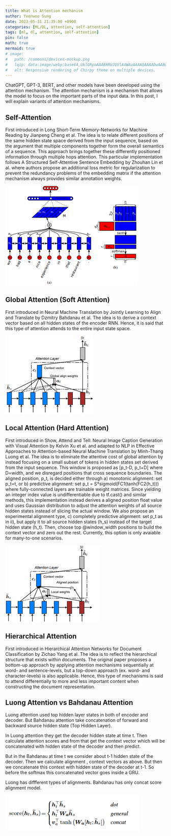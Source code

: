 ```yaml
---
title: What is Attention mechanism
author: Yeonwoo Sung
date: 2023-05-31 21:35:00 +0900
categories: [ML/DL, attention, self-attention]
tags: [ml, dl, attention, self-attention]
pin: false
math: true
mermaid: true
# image:
#   path: /commons/devices-mockup.png
#   lqip: data:image/webp;base64,UklGRpoAAABXRUJQVlA4WAoAAAAQAAAADwAABwAAQUxQSDIAAAARL0AmbZurmr57yyIiqE8oiG0bejIYEQTgqiDA9vqnsUSI6H+oAERp2HZ65qP/VIAWAFZQOCBCAAAA8AEAnQEqEAAIAAVAfCWkAALp8sF8rgRgAP7o9FDvMCkMde9PK7euH5M1m6VWoDXf2FkP3BqV0ZYbO6NA/VFIAAAA
#   alt: Responsive rendering of Chirpy theme on multiple devices.
---
```


ChatGPT, GPT-3, BERT, and other models have been developed using the attention mechanism.
The attention mechanism is a mechanism that allows the model to focus on the important parts of the input data. In this post, I will explain variants of attention mechanisms.

## Self-Attention

First introduced in Long Short-Term Memory-Networks for Machine Reading by Jianpeng Cheng et al. The idea is to relate different positions of the same hidden state space derived from the input sequence, based on the argument that multiple components together form the overall semantics of a sequence. This approach brings together these differently positioned information through multiple hops attention. This particular implementation follows A Structured Self-Attentive Sentence Embedding by Zhouhan Lin et al. where authors propose an additional loss metric for regularization to prevent the redundancy problems of the embedding matrix if the attention mechanism always provides similar annotation weights.

![Self-Attention](/assets/img/transformers/attention/self_attention.png)

## Global Attention (Soft Attention)

First introduced in Neural Machine Translation by Jointly Learning to Align and Translate by Dzmitry Bahdanau et al. The idea is to derive a context vector based on all hidden states of the encoder RNN. Hence, it is said that this type of attention attends to the entire input state space.

![Global Attention](/assets/img/transformers/attention/global_attention.png)

## Local Attention (Hard Attention)

First introduced in Show, Attend and Tell: Neural Image Caption Generation with Visual Attention by Kelvin Xu et al. and adapted to NLP in Effective Approaches to Attention-based Neural Machine Translation by Minh-Thang Luong et al. The idea is to eliminate the attentive cost of global attention by instead focusing on a small subset of tokens in hidden states set derived from the input sequence. This window is proposed as [p_t-D, p_t+D] where D=width, and we disregard positions that cross sequence boundaries. The aligned position, p_t, is decided either through a) monotonic alignment: set p_t=t, or b) predictive alignment: set p_t = S*sigmoid(FC1(tanh(FC2(h_t))) where fully-connected layers are trainable weight matrices. Since yielding an integer index value is undifferentiable due to tf.cast() and similar methods, this implementation instead derives a aligned position float value and uses Gaussian distribution to adjust the attention weights of all source hidden states instead of slicing the actual window. We also propose an experimental alignment type, c) completely predictive alignment: set p_t as in ii), but apply it to all source hidden states (h_s) instead of the target hidden state (h_t). Then, choose top @window_width positions to build the context vector and zero out the rest. Currently, this option is only avaiable for many-to-one scenarios.

![Local Attention](/assets/img/transformers/attention/local_attention.png)

## Hierarchical Attention

First introduced in Hierarchical Attention Networks for Document Classification by Zichao Yang et al. The idea is to reflect the hierarchical structure that exists within documents. The original paper proposes a bottom-up approach by applying attention mechanisms sequentially at word- and sentence-levels, but a top-down approach (ex. word- and character-levels) is also applicable. Hence, this type of mechanisms is said to attend differentially to more and less important content when constructing the document representation.

## Luong Attention vs Bahdanau Attention

Luong attention used top hidden layer states in both of encoder and decoder. But Bahdanau attention take concatenation of forward and backward source hidden state (Top Hidden Layer).

In Luong attention they get the decoder hidden state at time t. Then calculate attention scores and from that get the context vector which will be concatenated with hidden state of the decoder and then predict.

But in the Bahdanau at time t we consider about t-1 hidden state of the decoder. Then we calculate alignment , context vectors as above. But then we concatenate this context with hidden state of the decoder at t-1. So before the softmax this concatenated vector goes inside a GRU.

Luong has diffferent types of alignments. Bahdanau has only concat score alignment model.

![Attention methods](/assets/img/transformers/attention/att_methods.png)
